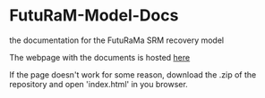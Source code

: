# FutuRaM-Model-Docs
the documentation for the FutuRaMa SRM recovery model

The webpage with the documents is hosted [here](https://futuram-project.github.io/FutuRaM-Model-Docs)

If the page doesn't work for some reason, download the .zip of the repository and open 'index.html' in you browser.
